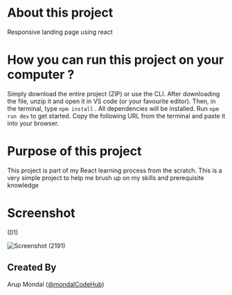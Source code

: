 # About this project
Responsive landing page using react 

# How you can run this project on your computer ?

Simply download the entire project (ZIP) or use the CLI. After downloading the file, unzip it and open it in VS code (or your favourite editor). Then, in the terminal, type `npm install` . All dependencies will be installed. Run ```npm run dev``` to get started. Copy the following URL from the terminal and paste it into your browser.



# Purpose of this project

This project is part of my React learning process from the scratch. This is a very simple project to help me brush up on my skills and prerequisite knowledge


# Screenshot
(01)

![Screenshot (2191)](https://user-images.githubusercontent.com/88100576/203904484-78fd04ef-4e28-43b3-b583-c3361585ab41.png)


## Created By
Arup Mondal ([@mondalCodeHub](https://www.github.com/mondalCodeHub))

